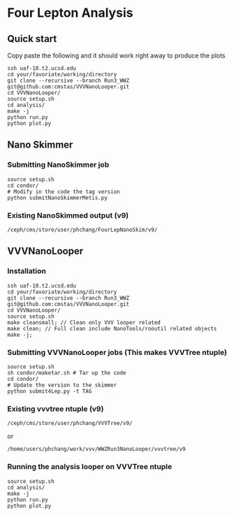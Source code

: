 # Four Lepton Analysis

## Quick start

Copy paste the following and it should work right away to produce the plots

    ssh uaf-10.t2.ucsd.edu
    cd your/favoriate/working/directory
    git clone --recursive --branch Run3_WWZ git@github.com:cmstas/VVVNanoLooper.git
    cd VVVNanoLooper/
    source setup.sh
    cd analysis/
    make -j
    python run.py
    python plot.py

## Nano Skimmer

### Submitting NanoSkimmer job

    source setup.sh
    cd condor/
    # Modify in the code the tag version
    python submitNanoSkimmerMetis.py

### Existing NanoSkimmed output (v9)

    /ceph/cms/store/user/phchang/FourLepNanoSkim/v9/

## VVVNanoLooper

### Installation

    ssh uaf-10.t2.ucsd.edu
    cd your/favoriate/working/directory
    git clone --recursive --branch Run3_WWZ git@github.com:cmstas/VVVNanoLooper.git
    cd VVVNanoLooper/
    source setup.sh
    make cleansmall; // Clean only VVV looper related
    make clean; // Full clean include NanoTools/rooutil related objects
    make -j;

### Submitting VVVNanoLooper jobs (This makes VVVTree ntuple)

    source setup.sh
    sh condor/maketar.sh # Tar up the code
    cd condor/
    # Update the version to the skimmer
    python submit4Lep.py -t TAG

### Existing vvvtree ntuple (v9)

    /ceph/cms/store/user/phchang/VVVTree/v9/

or

    /home/users/phchang/work/vvv/WWZRun3NanoLooper/vvvtree/v9

### Running the analysis looper on VVVTree ntuple

    source setup.sh
    cd analysis/
    make -j
    python run.py
    python plot.py
